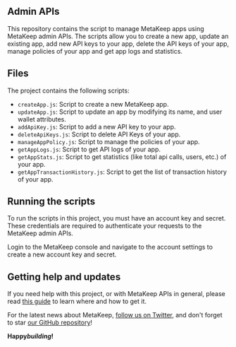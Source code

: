 ## Admin APIs

This repository contains the script to manage MetaKeep apps using MetaKeep admin APIs. The scripts allow you to create a new app, update an existing app, add new API keys to your app, delete the API keys of your app, manage policies of your app and get app logs and statistics.

## Files

The project contains the following scripts:

- `createApp.js`: Script to create a new MetaKeep app.
- `updateApp.js`: Script to update an app by modifying its name, and user wallet attributes.
- `addApiKey.js`: Script to add a new API key to your app.
- `deleteApiKeys.js`: Script to delete API Keys of your app.
- `manageAppPolicy.js`: Script to manage the policies of your app.
- `getAppLogs.js`: Script to get API logs of your app.
- `getAppStats.js`: Script to get statistics (like total api calls, users, etc.) of your app.
- `getAppTransactionHistory.js`: Script to get the list of transaction history of your app.

## Running the scripts

To run the scripts in this project, you must have an account key and secret. These credentials are required to authenticate your requests to the MetaKeep admin APIs.

Login to the MetaKeep console and navigate to the account settings to create a new account key and secret.

## Getting help and updates

If you need help with this project, or with MetaKeep APIs in general, please read [this guide](https://docs.metakeep.xyz/) to learn where and how to get it.

For the latest news about MetaKeep, [follow us on Twitter](https://twitter.com/metakeep), and don't forget to star [our GitHub repository](https://github.com/PassbirdCo/MetaKeepCodeSamples.git)!

**Happy*building*!**
